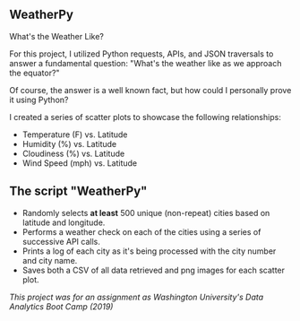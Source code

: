 ## WeatherPy

What's the Weather Like?

For this project, I utilized Python requests, APIs, and JSON traversals to answer a fundamental question: "What's the weather like as we approach the equator?"

Of course, the answer is a well known fact, but how could I personally prove it using Python?

I created a series of scatter plots to showcase the following relationships:

* Temperature (F) vs. Latitude
* Humidity (%) vs. Latitude
* Cloudiness (%) vs. Latitude
* Wind Speed (mph) vs. Latitude

## The script "WeatherPy"
* Randomly selects **at least** 500 unique (non-repeat) cities based on latitude and longitude.
* Performs a weather check on each of the cities using a series of successive API calls.
* Prints a log of each city as it's being processed with the city number and city name.
* Saves both a CSV of all data retrieved and png images for each scatter plot.


*This project was for an assignment as Washington University's Data Analytics Boot Camp (2019)*
